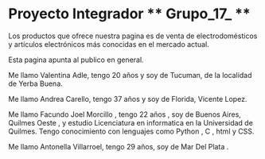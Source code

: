 # Proyecto Integrador ** Grupo_17_ ** # 
Los productos que ofrece nuestra pagina es de venta de electrodomésticos y artículos electrónicos más conocidas en el mercado actual. 

Esta pagina apunta al publico en general.

Me llamo Valentina Adle, tengo 20 años y soy de Tucuman, de la localidad de Yerba Buena.

Me llamo Andrea Carello, tengo 37 años y soy de Florida, Vicente Lopez.

Me llamo Facundo Joel Morcillo , tengo 22 años , soy de Buenos Aires,  Quilmes Oeste , y estudio
Licenciatura en informatica en la Universidad de Quilmes. Tengo conocimiento con lenguajes como Python , C , html y CSS.

Me llamo Antonella Villarroel, tengo 29 años, soy de Mar Del Plata .
